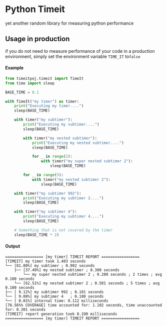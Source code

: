 # Python Timeit

yet another random library for measuring python performance

## Usage in production

if you do not need to measure performance of your code in a production environment, simply set the environment
variable `TIME_IT` to`false`

#### Example

```python
from timeitpoj.timeit import TimeIt
from time import sleep

BASE_TIME = 0.1

with TimeIt("my timer") as timer:
    print("Executing my timer....")
    sleep(BASE_TIME)

    with timer("my subtimer"):
        print("Executing my subtimer....")
        sleep(BASE_TIME)

        with timer("my nested subtimer"):
            print("Executing my nested subtimer....")
            sleep(BASE_TIME)

            for _ in range(2):
                with timer("my super nested subtimer 2"):
                    sleep(BASE_TIME)

        for _ in range(5):
            with timer("my nested subtimer 2"):
                sleep(BASE_TIME)

    with timer("my subtimer 992"):
        print("Executing my subtimer 2....")
        sleep(BASE_TIME)

    with timer("my subtimer 4"):
        print("Executing my subtimer 4....")
        sleep(BASE_TIME)

    # Something that is not covered by the timer
    sleep(BASE_TIME * 2)
```

#### Output

```
================= [my timer] TIMEIT REPORT =================
[TIMEIT] my timer took 1.403 seconds
└── [81.80%] my subtimer ; 0.902 seconds
    ├── [37.49%] my nested subtimer ; 0.300 seconds
        └── my super nested subtimer 2 ; 0.200 seconds ; 2 times ; avg 0.100 seconds
    └── [62.51%] my nested subtimer 2 ; 0.501 seconds ; 5 times ; avg 0.100 seconds
├── [ 9.12%] my subtimer 992 ; 0.101 seconds
└── [ 9.08%] my subtimer 4   ; 0.100 seconds
└── [ 0.01%] internal time: 0.112 milliseconds
[78.56%% COVERAGE] time accounted for: 1.102 seconds, time unaccounted for: 0.301 seconds
[TIMEIT] report generation took 0.190 milliseconds
================= [my timer] TIMEIT REPORT =================
```